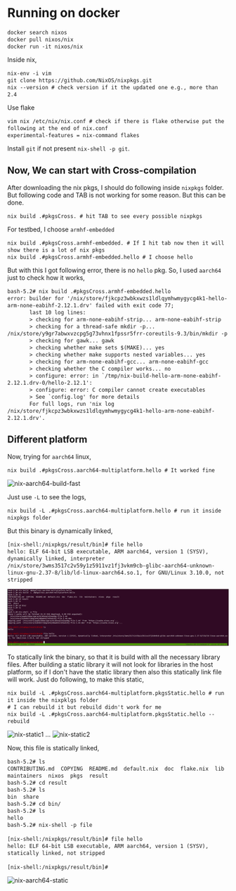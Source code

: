 # Running on docker
```
docker search nixos
docker pull nixos/nix
docker run -it nixos/nix
```
Inside nix,
```
nix-env -i vim
git clone https://github.com/NixOS/nixpkgs.git
nix --version # check version if it the updated one e.g., more than 2.4
```
Use flake
```
vim nix /etc/nix/nix.conf # check if there is flake otherwise put the following at the end of nix.conf
experimental-features = nix-command flakes
```
Install `git` if not present `nix-shell -p git`.


## Now, We can start with Cross-compilation
After downloading the nix pkgs, I should do following inside `nixpkgs` folder. But following code and TAB is not working for some reason. But this can be done.
```
nix build .#pkgsCross. # hit TAB to see every possible nixpkgs
```

For testbed, I choose `armhf-embedded`
```
nix build .#pkgsCross.armhf-embedded. # If I hit tab now then it will show there is a lot of nix pkgs
nix build .#pkgsCross.armhf-embedded.hello # I choose hello
```
But with this I got following error, there is no `hello` pkg. So, I used `aarch64` just to check how it works,
```
bash-5.2# nix build .#pkgsCross.armhf-embedded.hello                                                                                                                                                       
error: builder for '/nix/store/fjkcpz3wbkxwzs1ldlqymhwmygycg4k1-hello-arm-none-eabihf-2.12.1.drv' failed with exit code 77;                                                                                
       last 10 log lines:                                                                                                                                                                                  
       > checking for arm-none-eabihf-strip... arm-none-eabihf-strip                                                                                                                                       
       > checking for a thread-safe mkdir -p... /nix/store/y9gr7abwxvzcpg5g73vhnx1fpssr5frr-coreutils-9.3/bin/mkdir -p                                                                                     
       > checking for gawk... gawk                                                                                                                                                                         
       > checking whether make sets $(MAKE)... yes                                                                                                                                                         
       > checking whether make supports nested variables... yes                                                                                                                                            
       > checking for arm-none-eabihf-gcc... arm-none-eabihf-gcc                                                                                                                                           
       > checking whether the C compiler works... no                                                                                                                                                       
       > configure: error: in `/tmp/nix-build-hello-arm-none-eabihf-2.12.1.drv-0/hello-2.12.1':                                                                                                            
       > configure: error: C compiler cannot create executables                                                                                                                                            
       > See `config.log' for more details                                                                                                                                                                 
       For full logs, run 'nix log /nix/store/fjkcpz3wbkxwzs1ldlqymhwmygycg4k1-hello-arm-none-eabihf-2.12.1.drv'.
```

## Different platform
Now, trying for `aarch64` linux,
```
nix build .#pkgsCross.aarch64-multiplatform.hello # It worked fine
```
![nix-aarch64-build-fast](../pics/nix-aarch64-build)

Just use `-L` to see the logs,
```
nix build -L .#pkgsCross.aarch64-multiplatform.hello # run it inside nixpkgs folder
```

But this binary is dynamically linked,
```
[nix-shell:/nixpkgs/result/bin]# file hello 
hello: ELF 64-bit LSB executable, ARM aarch64, version 1 (SYSV), dynamically linked, interpreter /nix/store/3wms3517c2v59y1z5911vz1fj3vkm9cb-glibc-aarch64-unknown-linux-gnu-2.37-8/lib/ld-linux-aarch64.so.1, for GNU/Linux 3.10.0, not stripped
```
![nix-aarch64-hello-dynamically-linked](pics/nix-aarch64-dynLink.png)


To statically link the binary, so that it is build with all the necessary library files. After building a static library it will not look for libraries in the host platform, so if I don't have the static library then also this statically link file will work.
Just do following, to make this static,
```
nix build -L .#pkgsCross.aarch64-multiplatform.pkgsStatic.hello # run it inside the nixpklgs folder
# I can rebuild it but rebuild didn't work for me
nix build -L .#pkgsCross.aarch64-multiplatform.pkgsStatic.hello --rebuild
```
![nix-static1](pics/nix-static1)
...
![nix-static2](pics/nix-static2)

Now, this file is statically linked,
```
bash-5.2# ls 
CONTRIBUTING.md  COPYING  README.md  default.nix  doc  flake.nix  lib  maintainers  nixos  pkgs  result
bash-5.2# cd result
bash-5.2# ls
bin  share
bash-5.2# cd bin/
bash-5.2# ls
hello
bash-5.2# nix-shell -p file

[nix-shell:/nixpkgs/result/bin]# file hello 
hello: ELF 64-bit LSB executable, ARM aarch64, version 1 (SYSV), statically linked, not stripped

[nix-shell:/nixpkgs/result/bin]# 
```
![nix-aarch64-static](pics/nix-aarch64-static)
